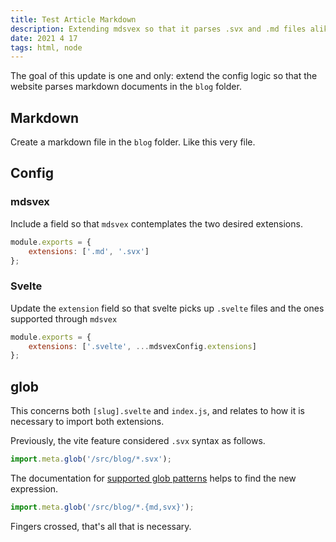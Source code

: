 ```yaml
---
title: Test Article Markdown
description: Extending mdsvex so that it parses .svx and .md files alike
date: 2021 4 17
tags: html, node
---
```


The goal of this update is one and only: extend the config logic so that the website parses markdown documents in the `blog` folder.

## Markdown

Create a markdown file in the `blog` folder. Like this very file.

## Config

### mdsvex

Include a field so that `mdsvex` contemplates the two desired extensions.

```js
module.exports = {
	extensions: ['.md', '.svx']
};
```

### Svelte

Update the `extension` field so that svelte picks up `.svelte` files and the ones supported through `mdsvex`

```js
module.exports = {
	extensions: ['.svelte', ...mdsvexConfig.extensions]
};
```

## glob

This concerns both `[slug].svelte` and `index.js`, and relates to how it is necessary to import both extensions.

Previously, the vite feature considered `.svx` syntax as follows.

```js
import.meta.glob('/src/blog/*.svx');
```

The documentation for [supported glob patterns](https://github.com/mrmlnc/fast-glob#pattern-syntax) helps to find the new expression.

```js
import.meta.glob('/src/blog/*.{md,svx}');
```

Fingers crossed, that's all that is necessary.
